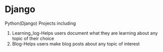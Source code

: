 # Django
Python(Django) Projects including 
1) Learning_log-Helps users document what they are learning about any topic of their choice
2) Blog-Helps users make blog posts about any topic of interest


